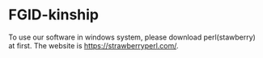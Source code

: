 # FGID-kinship

To use our software in windows system, please download perl(stawberry) at first. The website is https://strawberryperl.com/.
